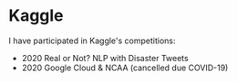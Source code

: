 # Kaggle

I have participated in Kaggle's competitions:
* 2020 Real or Not? NLP with Disaster Tweets
* 2020 Google Cloud & NCAA (cancelled due COVID-19)
